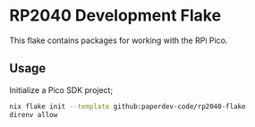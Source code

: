 # RP2040 Development Flake
This flake contains packages for working with the RPi Pico.

## Usage
Initialize a Pico SDK project;
```sh
nix flake init --template github:paperdev-code/rp2040-flake
direnv allow
```
